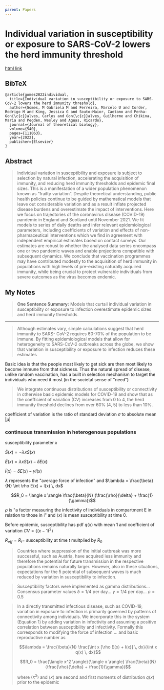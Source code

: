 ```yaml
---
parent: Papers
---
```


# Individual variation in susceptibility or exposure to SARS-CoV-2 lowers the herd immunity threshold

[html link](https://www.sciencedirect.com/science/article/pii/S0022519322000613)

## BibTeX
```
@article{gomes2022individual,
  title={Individual variation in susceptibility or exposure to SARS-CoV-2 lowers the herd immunity threshold},
  author={Gomes, M Gabriela M and Ferreira, Marcelo U and Corder, Rodrigo M and King, Jessica G and Souto-Maior, Caetano and Penha-Gon{\c{c}}alves, Carlos and Gon{\c{c}}alves, Guilherme and Chikina, Maria and Pegden, Wesley and Aguas, Ricardo},
  journal={Journal of theoretical biology},
  volume={540},
  pages={111063},
  year={2022},
  publisher={Elsevier}
}
```

## Abstract

> Individual variation in susceptibility and exposure is subject to selection by natural infection, accelerating the acquisition of immunity, and reducing herd immunity thresholds and epidemic final sizes. This is a manifestation of a wider population phenomenon known as “frailty variation”. Despite theoretical understanding, public health policies continue to be guided by mathematical models that leave out considerable variation and as a result inflate projected disease burdens and overestimate the impact of interventions. Here we focus on trajectories of the coronavirus disease (COVID-19) pandemic in England and Scotland until November 2021. We fit models to series of daily deaths and infer relevant epidemiological parameters, including coefficients of variation and effects of non-pharmaceutical interventions which we find in agreement with independent empirical estimates based on contact surveys. Our estimates are robust to whether the analysed data series encompass one or two pandemic waves and enable projections compatible with subsequent dynamics. We conclude that vaccination programmes may have contributed modestly to the acquisition of herd immunity in populations with high levels of pre-existing naturally acquired immunity, while being crucial to protect vulnerable individuals from severe outcomes as the virus becomes endemic.

## My Notes


> **One Sentence Summary:** Models that curtail individual variation in susceptibility or exposure
to infection overestimate epidemic sizes and herd immunity thresholds. 
---



> Although estimates vary, simple calculations suggest that herd immunity to SARS-
CoV-2 requires 60-70% of the population to be immune. By fitting epidemiological models that 
allow for heterogeneity to SARS-CoV-2 outbreaks across the globe, we show that variation in
susceptibility or exposure to infection reduces these estimates


Basic idea is that the people most likely to get sick are then most likely to become immune from that sickness.
Thus the natural spread of disease, unlike random vaccination, has a built in selection mechanism to target the individuals who need it most (in the societal sense of "need")

> We integrate
continuous distributions of susceptibility or connectivity in otherwise basic epidemic models for
COVID-19 and show that as the coefficient of variation (CV) increases from 0 to 4, the herd
immunity threshold declines from over 60% (4, 5) to less than 10%. 

coefficient of variation is the ratio of standard deviation $\sigma$ to absolute mean $| \mu |$

### continuous transmission in heterogenous populations

susceptibility parameter $x$

$\dot{S}(x)=-\lambda x S(x)$

$\dot{E}(x)=\lambda x S(x)-\delta E(x)$

$\dot{I}(x)=\delta E(x)-\gamma I(x)$

$\lambda$ represents the "average force of infection" and $\lambda = \frac{\beta}{N} \int \rho E(x) + I(x) \, dx$

$$R_0 = \langle x \rangle \frac{\beta}{N} (\frac{\rho}{\delta} + \frac{1}{\gamma})$$

$\rho$ is "a factor measuring the infectivity of individuals in compartment E in relation to those
in I" and $\langle x \rangle$ is mean susceptibility at time 0.

Before epidemic, susceptibility has pdf $q(x)$ with mean $1$ and coefficient of variation $CV=\langle (x-1)^2 \rangle$

$R_{eff}=R_t=$ susceptibility at time $t$ multplied by $R_0$

> Countries where suppression of the initial outbreak was more successful, such as Austria, have
acquired less immunity and therefore the potential for future transmission in the respective
populations remains naturally larger. However, also in these situations, expectations for the 5
potential of subsequent waves is much reduced by variation in susceptibility to infection.

> Susceptibility factors were implemented as gamma
distributions... 
Consensus parameter values
$\delta=1/4$ per day...
$\gamma=1/4$ per day...
$\rho=0.5$

> In a directly transmitted infectious disease, such as COVID-19, variation in exposure to infection
is primarily governed by patterns of connectivity among individuals. We incorporate this in the
system (Equation 1) by adding variation in infectivity and assuming a positive correlation
between susceptibility and infectivity.
Formally this corresponds to modifying the force of
infection ... and basic reproductive number as  
> 
> $$\lambda = \frac{\beta}{N} \frac{\int x [\rho E(x) + I(x)] \, dx}{\int x q(x) \, dx}$$
> 
> $$R_0 = \frac{\langle x^2 \rangle}{\langle x \rangle} \frac{\beta}{N} (\frac{\rho}{\delta} + \frac{1}{\gamma})$$
> 
> where $\langle x^2 \rangle$ and $\langle x \rangle$ are second and first moments of distribution $q(x)$ prior to the epidemic
